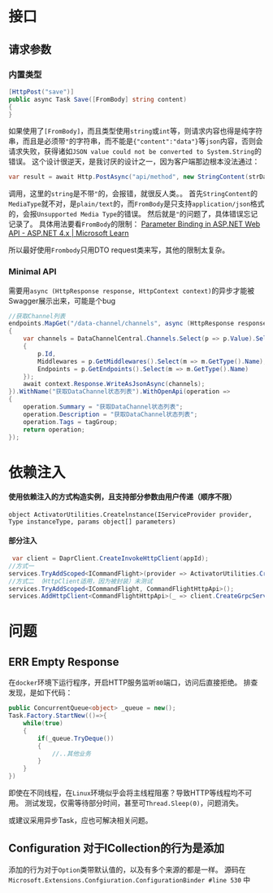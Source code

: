 
# 接口

## 请求参数

### 内置类型

```csharp
[HttpPost("save")]
public async Task Save([FromBody] string content)
{
}
```
如果使用了`[FromBody]`，而且类型使用`string`或`int`等，则请求内容也得是纯字符串，而且是必须带`"`的字符串，而不能是`{"content":"data"}`等`json`内容，否则会请求失败，获得诸如`JSON value could not be converted to System.String`的错误。
这个设计很逆天，是我讨厌的设计之一，因为客户端那边根本没法通过：
```csharp
var result = await Http.PostAsync("api/method", new StringContent(strData));
```
调用，这里的`string`是不带`"`的，会报错，就很反人类。。
首先`StringContent`的`MediaType`就不对，是`plain/text`的，而`FromBody`是只支持`application/json`格式的，会报`Unsupported Media Type`的错误。
然后就是`"`的问题了，具体错误忘记记录了。
具体用法要看`FromBody`的限制：
[Parameter Binding in ASP.NET Web API - ASP.NET 4.x | Microsoft Learn](https://learn.microsoft.com/en-us/aspnet/web-api/overview/formats-and-model-binding/parameter-binding-in-aspnet-web-api#using-frombody)

所以最好使用`Frombody`只用DTO request类来写，其他的限制太复杂。


### Minimal API
需要用`async (HttpResponse response, HttpContext context)`的异步才能被Swagger展示出来，可能是个bug

```cs
//获取Channel列表
endpoints.MapGet("/data-channel/channels", async (HttpResponse response, HttpContext context) =>
{
    var channels = DataChannelCentral.Channels.Select(p => p.Value).Select(p => new
    {
        p.Id,
        Middlewares = p.GetMiddlewares().Select(m => m.GetType().Name),
        Endpoints = p.GetEndpoints().Select(m => m.GetType().Name)
    });
    await context.Response.WriteAsJsonAsync(channels);
}).WithName("获取DataChannel状态列表").WithOpenApi(operation =>
{
    operation.Summary = "获取DataChannel状态列表";
    operation.Description = "获取DataChannel状态列表";
    operation.Tags = tagGroup;
    return operation;
});
```


# 依赖注入

#### 使用依赖注入的方式构造实例，且支持部分参数由用户传递（顺序不限）
`object ActivatorUtilities.Createlnstance(IServiceProvider provider, Type instanceType, params object[] parameters)`

#### 部分注入
```cs
 var client = DaprClient.CreateInvokeHttpClient(appId);
//方式一
services.TryAddScoped<ICommandFlight>(provider => ActivatorUtilities.CreateInstance<CommandFlightHttpApi>(provider, client));
//方式二 （HttpClient适用，因为被封装）未测试
services.TryAddScoped<ICommandFlight, CommandFlightHttpApi>();
services.AddHttpClient<CommandFlightHttpApi>(_ => client.CreateGrpcService<ICommandFlight>());
```


# 问题

## ERR Empty Response
在`docker`环境下运行程序，开启HTTP服务监听`80`端口，访问后直接拒绝。
排查发现，是如下代码：

```cs
public ConcurrentQueue<object> _queue = new();
Task.Factory.StartNew(()=>{
	while(true)
	{
		if(_queue.TryDeque())
		{
			//..其他业务
		}
	}
})
```

即使在不同线程，在`Linux`环境似乎会将主线程阻塞？导致HTTP等线程均不可用。
测试发现，仅需等待部分时间，甚至可`Thread.Sleep(0)`，问题消失。

或建议采用异步Task，应也可解决相关问题。



## Configuration 对于ICollection的行为是添加
添加的行为对于`Option`类带默认值的，以及有多个来源的都是一样。
源码在`Microsoft.Extensions.Confgiuration.ConfigurationBinder #line 530` 中
